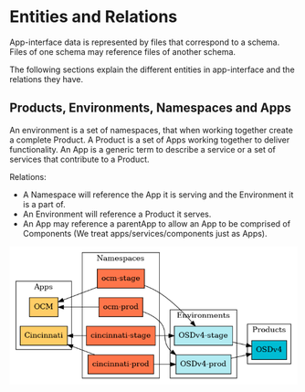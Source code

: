 # Entities and Relations

App-interface data is represented by files that correspond to a schema. Files of one schema may reference files of another schema.

The following sections explain the different entities in app-interface and the relations they have.

## Products, Environments, Namespaces and Apps

An environment is a set of namespaces, that when working together create a complete Product. A Product is a set of Apps working together to deliver functionality. An App is a generic term to describe a service or a set of services that contribute to a Product.

Relations:
- A Namespace will reference the App it is serving and the Environment it is a part of.
- An Environment will reference a Product it serves.
- An App may reference a parentApp to allow an App to be comprised of Components (We treat apps/services/components just as Apps).

![](docs/app-interface/api/images/products-environments-namespaces-apps.png)
